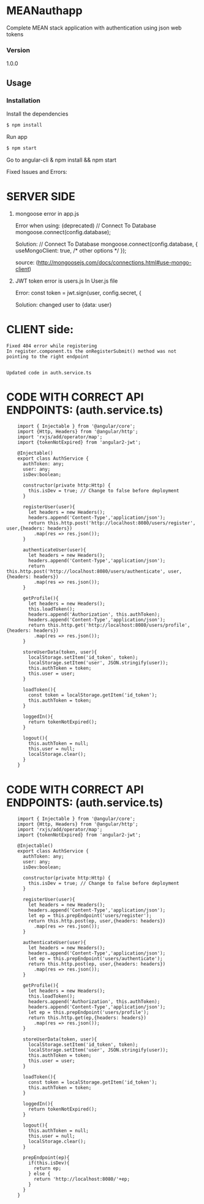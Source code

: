 # MEANauthapp

Complete MEAN stack application with authentication using json web tokens

### Version
1.0.0

## Usage


### Installation

Install the dependencies

```sh
$ npm install
```
Run app

```sh
$ npm start
```


Go to angular-cli
& npm install && npm start




Fixed Issues and Errors:

SERVER SIDE
===========
	
1)	mongoose error in app.js

	Error when using: (deprecated) 
	// Connect To Database
	mongoose.connect(config.database);

	Solution:
	// Connect To Database
	mongoose.connect(config.database, {
	  useMongoClient: true,
	  /* other options */
	});

	source: (http://mongoosejs.com/docs/connections.html#use-mongo-client)


2)  JWT token error is users.js
	In User.js file

	Error:
	const token = jwt.sign(user, config.secret, {

	Solution:
	changed user to {data: user}



 CLIENT side:
 ============
	Fixed 404 error while registering
	In register.component.ts the onRegisterSubmit() method was not pointing to the right endpoint


	Updated code in auth.service.ts







CODE WITH CORRECT API ENDPOINTS: (auth.service.ts)
===============================
		import { Injectable } from '@angular/core';
		import {Http, Headers} from '@angular/http';
		import 'rxjs/add/operator/map';
		import {tokenNotExpired} from 'angular2-jwt';

		@Injectable()
		export class AuthService {
		  authToken: any;
		  user: any;
		  isDev:boolean;

		  constructor(private http:Http) {
		    this.isDev = true; // Change to false before deployment
		  }

		  registerUser(user){
		    let headers = new Headers();
		    headers.append('Content-Type','application/json');
		    return this.http.post('http://localhost:8080/users/register', user,{headers: headers})
		      .map(res => res.json());
		  }

		  authenticateUser(user){
		    let headers = new Headers();
		    headers.append('Content-Type','application/json');
		    return this.http.post('http://localhost:8080/users/authenticate', user,{headers: headers})
		      .map(res => res.json());
		  }

		  getProfile(){
		    let headers = new Headers();
		    this.loadToken();
		    headers.append('Authorization', this.authToken);
		    headers.append('Content-Type','application/json');
		    return this.http.get('http://localhost:8080/users/profile',{headers: headers})
		      .map(res => res.json());
		  }

		  storeUserData(token, user){
		    localStorage.setItem('id_token', token);
		    localStorage.setItem('user', JSON.stringify(user));
		    this.authToken = token;
		    this.user = user;
		  }

		  loadToken(){
		    const token = localStorage.getItem('id_token');
		    this.authToken = token;
		  }

		  loggedIn(){
		    return tokenNotExpired();
		  }

		  logout(){
		    this.authToken = null;
		    this.user = null;
		    localStorage.clear();
		  }
		}




CODE WITH CORRECT API ENDPOINTS: (auth.service.ts)
===============================
		import { Injectable } from '@angular/core';
		import {Http, Headers} from '@angular/http';
		import 'rxjs/add/operator/map';
		import {tokenNotExpired} from 'angular2-jwt';

		@Injectable()
		export class AuthService {
		  authToken: any;
		  user: any;
		  isDev:boolean;

		  constructor(private http:Http) {
		    this.isDev = true; // Change to false before deployment
		  }

		  registerUser(user){
		    let headers = new Headers();
		    headers.append('Content-Type','application/json');
		    let ep = this.prepEndpoint('users/register');
		    return this.http.post(ep, user,{headers: headers})
		      .map(res => res.json());
		  }

		  authenticateUser(user){
		    let headers = new Headers();
		    headers.append('Content-Type','application/json');
		    let ep = this.prepEndpoint('users/authenticate');
		    return this.http.post(ep, user,{headers: headers})
		      .map(res => res.json());
		  }

		  getProfile(){
		    let headers = new Headers();
		    this.loadToken();
		    headers.append('Authorization', this.authToken);
		    headers.append('Content-Type','application/json');
		    let ep = this.prepEndpoint('users/profile');
		    return this.http.get(ep,{headers: headers})
		      .map(res => res.json());
		  }

		  storeUserData(token, user){
		    localStorage.setItem('id_token', token);
		    localStorage.setItem('user', JSON.stringify(user));
		    this.authToken = token;
		    this.user = user;
		  }

		  loadToken(){
		    const token = localStorage.getItem('id_token');
		    this.authToken = token;
		  }

		  loggedIn(){
		    return tokenNotExpired();
		  }

		  logout(){
		    this.authToken = null;
		    this.user = null;
		    localStorage.clear();
		  }

		  prepEndpoint(ep){
		    if(this.isDev){
		      return ep;
		    } else {
		      return 'http://localhost:8080/'+ep;
		    }
		  }
		}







